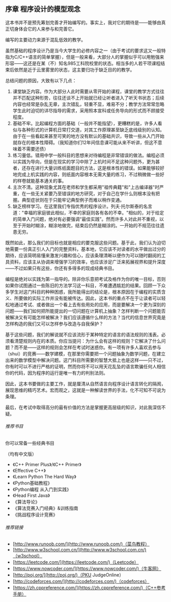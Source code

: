 ## 序章 程序设计的模型观念

这本书并不是预先筹划完善才开始编写的。事实上，我对它的期待是——能够由真正切身体会它的人来参与和完善它。

编写的主要动力来源于混乱低效的教学。

虽然基础的程序设计乃是当今大学生的必修内容之一（由于考试的要求这又一般特指为C/C++语言的简单掌握），但是一般来看，大部分人的掌握似乎可以用勉强来形容——这还是在某（不）知名985工科院校里的状态。相当多的人若干项课程结束后依然是近于云里雾里的状态，这主要归功于缺乏目的的教学。

总结问题的原因，大致有以下几点：

1. 课堂缺乏内容。作为大部分人此时需要从零开始的课程，课堂的教学方式往往并不匹配这种形势，往往还谈不上开始就已经让听者进入了听天书状态；后续内容也经常是杂乱无章，主次错乱，轻重不显，难易不分；教学方法常常忽略学生此时迫切的详尽指导的需求，采用照本宣科或任务导向的形式而不顾接受程度。
2. 基础不牢。比起编程方面的基础（一般并不能指望），更糟糕的是，许多人看似与各种形式的计算机日常打交道，对其工作原理甚至缺乏底线级别的认知。由于在一些看起来甚至可笑的地方没有默认的基础共识，导致一些从入门开始就存在的根本性障碍。（我知道你们12年间信息课可能从来不听讲，但这不意味着不需要还债）
3. 练习量低。错用中学一般科目的思想来对待编程是非常错误的做法。编程必须以实践为导向，但是在现实的学习中除了上机时间不足这种问题外，更为甚者，还存在进行大量训练纸面题目的方法，这是根本性的错误。如果能够较好地完成上机实践的内容，则纸面内容根本无需大量的练习，不过稍微做一些好的样卷就能基本通关的事。
4. 主次不清。这种现象尤其在老师和学生都采用"祖传典籍"和"上古编译器"时严重，在一些无关紧要乃至错误的地方研究，对于自己在学什么则根本没有把握。典型症状则在于只能牢记典型例子而难以稍作变通。
5. 缺乏榜样学习。在这里我们专指优秀的程序设计。列夫·托尔斯泰的名言道："幸福的家庭彼此相似，不幸的家庭则各有各的不幸。"相似的，对于给定的简单入门问题，绝对有必要强调“最佳实践”。然而许多人对此并不重视，以至于开始时糊涂，糊涂地做完，结束后仍然是糊涂的。一开始的不规范往往遗患无穷。

既然如此，那么我们的目标也就是相应的要克服这些问题。基于此，我们认为迫切地需要一份真正引人入门的完整资料，基本地，它应该不对读者的水平做出过分的期待，应该简明易懂来激发兴趣和信心，应该条理清晰以便作为可以随时翻阅的工具资料，应该主从协调来增强学习的效率，也应该涉足广泛来拓展视界和提升深度——不过如果只有这些，你还有多得多的现成经典书目。

编程是绝对以实践为第一指导的。除非你乐意把考试及格作为你的唯一目标，否则如果你试图通过一些陈旧的方法学习这一科目，不难遭遇尴尬的结果。回顾一下众多学生对这门科目的种种困惑，我所能得出的结论是，根本原因在于编程的实质含义、所要做的实际工作并没有能被传达。因此，这本书的重点不在于让读者可以轻松地通过考试、或者做出一个看上去有些用处的应用，而是要解决一个更为深刻的问题——我们如何把所能提出的一切问题在计算机上抽象？怎样判断一个问题能否被解决又有可能怎样被解决？我们应该遵循什么样的方法？当代的信息世界究竟是怎样构造的我们又可以怎样参与改造与自我保护？

基于这些问题，我们的解说就不应该流形于某种特定的语言的语法规则的浅表。必须看清楚规则内在的本质。你应当提问：为什么会有这样的规则？它解决了什么问题？而不是——这样的规则会怎样在考试时迷惑你。有一项有许多人喜欢去参与（shui）的竞赛——数学建模，在那里你需要把一个问题抽象为数学问题，在建立出来的数学模型中解决问题。这门科目所需要的智慧大抵上也是这样——只不过，你有时可以不进行严格的证明，然而你将不可以用天花乱坠的语言欺骗任何人相信你的代码，因为程序的运行是唯一有力的判别法则。

因此，这本书要做的主要工作，就是厘清从自然语言向程序设计语言转化的隔阂，展现思维的精巧艺术。宏而观之，这就是一种解读世界的手法，化不可知不可说为条理。

最后，在考试中取得高分的最有价值的方法是掌握更高层级的知识，对此我深信不疑。

###### 推荐书目

你可以常备一些经典书目

（均有中文版）

+ 《C++ Primer Plus》/《C++ Primer》
+ 《Effective C++》
+ 《Learn Python The Hard Way》
+ 《Python基础教程》
+ 《Python编程 从入门到实践》
+ 《Head First Java》
+ 《算法导论》
+ 《算法竞赛入门经典》&训练指南
+ 《挑战程序设计竞赛》

###### 推荐链接

+ [http://www.runoob.com/](http://www.runoob.com/)（菜鸟教程）
+ [http://www.w3school.com.cn/](http://www.w3school.com.cn/)（w3school）
+ [https://leetcode.com/](https://leetcode.com/)（Leetcode）
+ [https://www.nowcoder.com/](https://www.nowcoder.com/)（牛客网）
+ [http://poj.org/](http://poj.org/)（PKU JudgeOnline）
+ [http://codeforces.com/](http://codeforces.com/)（codeforces）
+ [https://zh.cppreference.com/](https://zh.cppreference.com/)（C++参考手册）


